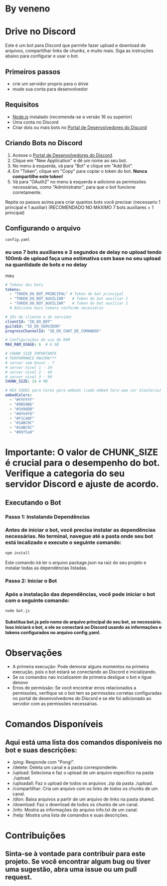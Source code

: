 # By veneno

# Drive no Discord

Este é um bot para Discord que permite fazer upload e download de arquivos, compartilhar links de chunks, e muito mais. Siga as instruções abaixo para configurar e usar o bot.

## Primeiros passos

- crie um servidor proprio para o drive
- mude sua conta para desenvolvedor

## Requisitos

- [Node.js](https://nodejs.org/) instalado (recomenda-se a versão 16 ou superior)
- Uma conta no Discord
- Criar dois ou mais bots no [Portal de Desenvolvedores do Discord](https://discord.com/developers/applications)

## Criando Bots no Discord

1. Acesse o [Portal de Desenvolvedores do Discord](https://discord.com/developers/applications).
2. Clique em "New Application" e dê um nome ao seu bot.
3. No menu à esquerda, vá para "Bot" e clique em "Add Bot".
4. Em "Token", clique em "Copy" para copiar o token do bot. **Nunca compartilhe este token!**
5. Vá para "OAuth2" no menu à esquerda e adicione as permissões necessárias, como "Administrator", para que o bot funcione corretamente.

Repita os passos acima para criar quantos bots você precisar (necessario 1 principal e 1 auxiliar) (RECOMENDADO NO MAXIMO 7 bots auxiliares + 1 principal)

## Configurando o arquivo 
`config.yaml`
### eu uso 7 bots auxiliares e 3 segundos de delay no upload tendo 100mb de upload faça uma estimativa com base no seu upload na quantidade de bots e no delay
meu 
```yaml
# Tokens dos bots
tokens:
  - "TOKEN_DO_BOT_PRINCIPAL" # Token do bot principal
  - "TOKEN_DO_BOT_AUXILIAR"   # Token do bot auxiliar 1
  - "TOKEN_DO_BOT_AUXILIAR"   # Token do bot auxiliar 2
  # Adicione mais tokens conforme necessário

# IDs do cliente e do servidor
clientId: "ID_DO_BOT"
guildId: "ID_DO_SERVIDOR"
progressChannelId: "ID_DO_CHAT_DE_COMANDOS"

# Configurações de uso de RAM
MAX_RAM_USAGE: 6  # 6 GB

# CHUNK SIZE IMPORTANTE
# PERFORMANCE MAXIMA***
# server sem boost - 7
# server nivel 1 - 24
# server nivel 2 - 49
# server nivel 3 - 99
CHUNK_SIZE: 24 # MB 

# HEX CODES para Cores para embeds (cada embed tera uma cor aleatoria)
embedColors:
  - "#FFFFFF"
  - "#9B59B6"
  - "#3498DB"
  - "#dfe9f8"
  - "#F1C40F"
  - "#1ABC9C"
  - "#1ABC9C"
  - "#09f5a0"
```
 # Importante: O valor de CHUNK_SIZE é crucial para o desempenho do bot. Verifique a categoria do seu servidor Discord e ajuste de acordo.

 ## Executando o Bot
### Passo 1: Instalando Dependências
### Antes de iniciar o bot, você precisa instalar as dependências necessárias. No terminal, navegue até a pasta onde seu bot está localizado e execute o seguinte comando:

```bash
npm install
```
Este comando irá ler o arquivo package.json na raiz do seu projeto e instalar todas as dependências listadas.

### Passo 2: Iniciar o Bot
### Após a instalação das dependências, você pode iniciar o bot com o seguinte comando:

```bash
node bot.js
```
#### Substitua bot.js pelo nome do arquivo principal do seu bot, se necessário. Isso iniciará o bot, e ele se conectará ao Discord usando as informações e tokens configurados no arquivo config.yaml.

# Observações
- A primeira execução: Pode demorar alguns momentos na primeira execução, pois o bot estará se conectando ao Discord e inicializando.
- Se os comandos nao incializarem de primeira desligue o bot e ligue denovo
- Erros de permissão: Se você encontrar erros relacionados a permissões, verifique se o bot tem as permissões corretas configuradas no portal de desenvolvedores do Discord e se ele foi adicionado ao servidor com as permissões necessárias.
# Comandos Disponíveis
## Aqui está uma lista dos comandos disponíveis no bot e suas descrições:

- /ping: Responde com "Pong!".
- /delete: Deleta um canal e a pasta correspondente.
- /upload: Seleciona e faz o upload de um arquivo específico na pasta ./upload.
- /uploadall: Faz o upload de todos os arquivos .zip da pasta ./upload.
- /compartilhar: Cria um arquivo com os links de todos os chunks de um canal.
- /dlon: Baixa arquivos a partir de um arquivo de links na pasta shared.
- /download: Faz o download de todos os chunks de um canal.
- /info: Mostra as informações do arquivo info.txt de um canal.
- /help: Mostra uma lista de comandos e suas descrições.
# Contribuições
## Sinta-se à vontade para contribuir para este projeto. Se você encontrar algum bug ou tiver uma sugestão, abra uma issue ou um pull request.
